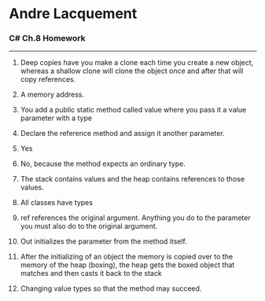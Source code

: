 # Andre Lacquement
### C# Ch.8 Homework
---
1. Deep copies have you make a clone each time you create a new object, whereas a shallow clone will clone the object once and after that will copy references. 

1. A memory address.

1. You add a public static method called value where you pass it a value parameter with a type

1. Declare the reference method and assign it another parameter.

1. Yes

1. No, because the method expects an ordinary type.

1. The stack contains values and the heap contains references to those values.

1. All classes have types

1. ref references the original argument. Anything you do to the parameter you must also do to the original argument. 

1. Out initializes the parameter from the method itself.

1. After the initializing of an object the memory is copied over to the memory of the heap (boxing), the heap gets the boxed object that matches and then casts it back to the stack 

1. Changing value types so that the method may succeed. 
